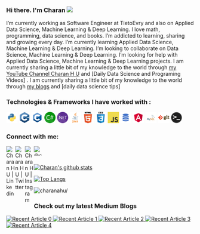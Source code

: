 ### Hi there. I'm Charan <img src="https://github.com/TheDudeThatCode/TheDudeThatCode/blob/master/Assets/Hi.gif" width="26px">


I’m currently working as Software Engineer at TietoEvry and also on Applied Data Science, Machine Learning & Deep Learning. I love math, programming, data science, and books. I’m addicted to learning, sharing and growing every day. I’m currently learning Applied Data Science, Machine Learning & Deep Learning. I’m looking to collaborate on Data Science, Machine Learning & Deep Learning. I’m looking for help with Applied Data Science, Machine Learning & Deep Learning projects. I am currently sharing a little bit of my knowledge to the world through [my YouTube Channel Charan H U](https://youtube.com/channel/UCN2IlH95pQZj-J9PdS2NjIA) and [Daily Data Science and Programing Videos] . I am currently sharing a little bit of my knowledge to the world through [my blogs](https://charanhu.medium.com/) and [daily data science tips]

### Technologies & Frameworks I have worked with : 

<code><img height="30" src="https://raw.githubusercontent.com/github/explore/80688e429a7d4ef2fca1e82350fe8e3517d3494d/topics/python/python.png"></code>
<code><img height="30" src="https://raw.githubusercontent.com/github/explore/80688e429a7d4ef2fca1e82350fe8e3517d3494d/topics/cpp/cpp.png"></code>
<code><img height="30" src="https://raw.githubusercontent.com/github/explore/80688e429a7d4ef2fca1e82350fe8e3517d3494d/topics/c/c.png"></code>
<code><img height="30" src="https://raw.githubusercontent.com/github/explore/80688e429a7d4ef2fca1e82350fe8e3517d3494d/topics/csharp/csharp.png"></code>
<code><img height="30" src="https://raw.githubusercontent.com/github/explore/80688e429a7d4ef2fca1e82350fe8e3517d3494d/topics/dotnet/dotnet.png"></code>
<code><img height="30" src="https://raw.githubusercontent.com/github/explore/80688e429a7d4ef2fca1e82350fe8e3517d3494d/topics/java/java.png"></code>
<code><img height="30" src="https://raw.githubusercontent.com/github/explore/80688e429a7d4ef2fca1e82350fe8e3517d3494d/topics/html/html.png"></code>
<code><img height="30" src="https://raw.githubusercontent.com/github/explore/5c058a388828bb5fde0bcafd4bc867b5bb3f26f3/topics/css/css.png"></code>
<code><img height="30" src="https://raw.githubusercontent.com/github/explore/80688e429a7d4ef2fca1e82350fe8e3517d3494d/topics/javascript/javascript.png"></code>
<code><img height="30" src="https://raw.githubusercontent.com/github/explore/80688e429a7d4ef2fca1e82350fe8e3517d3494d/topics/sql/sql.png"></code>
<code><img height="30" src="https://raw.githubusercontent.com/github/explore/80688e429a7d4ef2fca1e82350fe8e3517d3494d/topics/angular/angular.png"></code>
<code><img height="30" src="https://raw.githubusercontent.com/github/explore/80688e429a7d4ef2fca1e82350fe8e3517d3494d/topics/mysql/mysql.png"></code>
<code><img height="30" src="https://raw.githubusercontent.com/github/explore/80688e429a7d4ef2fca1e82350fe8e3517d3494d/topics/git/git.png"></code>
<code><img height="30" src="https://raw.githubusercontent.com/github/explore/80688e429a7d4ef2fca1e82350fe8e3517d3494d/topics/terminal/terminal.png"></code>



### Connect with me:
<a href="https://www.linkedin.com/in/charanhu/">
    <img align="left" alt="Charan H U | Linkedin" width="24px" src="https://github.com/TheDudeThatCode/TheDudeThatCode/blob/master/Assets/Linkedin.svg" />
</a>
<a href="https://twitter.com/charan_h_u/">
    <img align="left" alt="Charan H U | Twitter" width="26px" src="https://github.com/TheDudeThatCode/TheDudeThatCode/blob/master/Assets/Twitter.svg" />
</a> 
<a href="https://instagram.com/charanhu1">
    <img align="left" alt="Charan H U | Instagram" width="24px" src="https://github.com/TheDudeThatCode/TheDudeThatCode/blob/master/Assets/Instagram.svg" />
</a>
<a href="https://medium.com/@charanhu" target="blank">
    <img align="left" src="https://cdn.jsdelivr.net/npm/simple-icons@3.0.1/icons/medium.svg" alt="@charanhu" height="25" width="25" />
</a>     


<br>
<br>


<!-- Please don't remove this: Grab your social icons from https://github.com/carlsednaoui/gitsocial -->

[![Charan's github stats](https://github-readme-stats.vercel.app/api?username=charanahu&count_private=true&show_icons=true&theme=radical&hide_rank=false)](https://github.com/charanahu/github-readme-stats)

[![Top Langs](https://github-readme-stats.vercel.app/api/top-langs/?username=charanahu&layout=compact&theme=onedark)](https://github.com/charanahu/github-readme-stats)

<p align="left"> <img src=https://komarev.com/ghpvc/?username=charanahu alt=charanahu/></p>

### Check out my latest Medium Blogs
<a target="_blank" href="https://github-readme-medium-recent-article.vercel.app/medium/@charanhu/0"><img src="https://github-readme-medium-recent-article.vercel.app/medium/@charanhu/0" alt="Recent Article 0"> 
<a target="_blank" href="https://github-readme-medium-recent-article.vercel.app/medium/@charanhu/1"><img src="https://github-readme-medium-recent-article.vercel.app/medium/@charanhu/1" alt="Recent Article 1">
<a target="_blank" href="https://github-readme-medium-recent-article.vercel.app/medium/@charanhu/2"><img src="https://github-readme-medium-recent-article.vercel.app/medium/@charanhu/2" alt="Recent Article 2">
<a target="_blank" href="https://github-readme-medium-recent-article.vercel.app/medium/@charanhu/3"><img src="https://github-readme-medium-recent-article.vercel.app/medium/@charanhu/3" alt="Recent Article 3">
<a target="_blank" href="https://github-readme-medium-recent-article.vercel.app/medium/@charanhu/4"><img src="https://github-readme-medium-recent-article.vercel.app/medium/@charanhu/4" alt="Recent Article 4">
    


